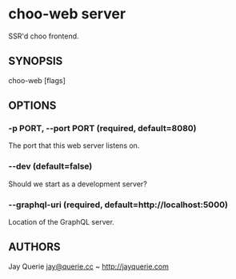 # choo-web server

SSR'd choo frontend.


## SYNOPSIS

choo-web [flags]


## OPTIONS

### -p PORT, --port PORT (required, default=8080)

The port that this web server listens on.

### --dev (default=false)

Should we start as a development server?

### --graphql-uri (required, default=http://localhost:5000)

Location of the GraphQL server.


## AUTHORS

Jay Querie <jay@querie.cc> ~ http://jayquerie.com
